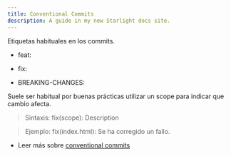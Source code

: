 ```yaml
---
title: Conventional Commits
description: A guide in my new Starlight docs site.
---
```


Etiquetas habituales en los commits.

* feat:

* fix:

* BREAKING-CHANGES:
  
Suele ser habitual por buenas prácticas utilizar un scope para indicar que cambio afecta.
> Sintaxis: fix(scope): Description

> Ejemplo:
    fix(index.html): Se ha corregido un fallo.

- Leer más sobre [conventional commits](https://www.conventionalcommits.org/en/v1.0.0/)
